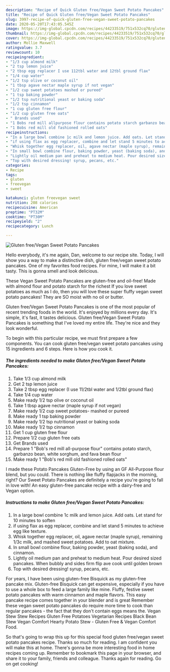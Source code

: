 ```yaml
---
description: "Recipe of Quick Gluten free/Vegan Sweet Potato Pancakes"
title: "Recipe of Quick Gluten free/Vegan Sweet Potato Pancakes"
slug: 3997-recipe-of-quick-gluten-free-vegan-sweet-potato-pancakes
date: 2020-05-20T17:43:05.545Z
image: https://img-global.cpcdn.com/recipes/44233519/751x532cq70/gluten-freevegan-sweet-potato-pancakes-recipe-main-photo.jpg
thumbnail: https://img-global.cpcdn.com/recipes/44233519/751x532cq70/gluten-freevegan-sweet-potato-pancakes-recipe-main-photo.jpg
cover: https://img-global.cpcdn.com/recipes/44233519/751x532cq70/gluten-freevegan-sweet-potato-pancakes-recipe-main-photo.jpg
author: Mollie Maxwell
ratingvalue: 3.7
reviewcount: 10
recipeingredient:
- "1/3 cup almond milk"
- "2 tsp lemon juice"
- "2 tbsp egg replacer I use 112tbl water and 12tbl ground flax"
- "1/4 cup water"
- "1/2 tsp olive or coconut oil"
- "1 tbsp agave nectar maple syrup if not vegan"
- "1/2 cup sweet potatoes mashed or pureed"
- "1 tsp baking powder"
- "1/2 tsp nutritional yeast or baking soda"
- "1/2 tsp cinnamon"
- "1 cup gluten free flour"
- "1/2 cup gluten free oats"
- " Brands used"
- "1 Bobs red mill allpurpose flour contains potato starch garbanzo bean white sorghum and fava bean flour"
- "1 Bobs red mill old fashioned rolled oats"
recipeinstructions:
- "In a large bowl combine 1c milk and lemon juice. Add oats. Let stand for 10 minutes to soften"
- "if using flax as egg replacer, combine and let stand 5 minutes to achieve egg like texture."
- "Whisk together egg replacer, oil, agave nectar (maple syrup), remaining 1/3c milk, and mashed sweet potatoes. Add to oat mixture."
- "In small bowl combine flour, baking powder, yeast (baking soda), and cinnamon."
- "Lightly oil medium pan and preheat to medium heat. Pour desired sized pancakes. When bubbly and sides firm flip ave cook until golden brown"
- "Top with desired dressing! syrup, pecans, etc."
categories:
- Recipe
tags:
- gluten
- freevegan
- sweet

katakunci: gluten freevegan sweet 
nutrition: 208 calories
recipecuisine: American
preptime: "PT32M"
cooktime: "PT30M"
recipeyield: "2"
recipecategory: Lunch

---
```



![Gluten free/Vegan Sweet Potato Pancakes](https://img-global.cpcdn.com/recipes/44233519/751x532cq70/gluten-freevegan-sweet-potato-pancakes-recipe-main-photo.jpg)

Hello everybody, it's me again, Dan, welcome to our recipe site. Today, I will show you a way to make a distinctive dish, gluten free/vegan sweet potato pancakes. One of my favorites food recipes. For mine, I will make it a bit tasty. This is gonna smell and look delicious.

These Vegan Sweet Potato Pancakes are gluten-free and oil-free! Made with almond flour and potato starch for the richest If you love sweet potatoes as much as I do, then you will love these super fluffy vegan sweet potato pancakes! They are SO moist with no oil or butter.

Gluten free/Vegan Sweet Potato Pancakes is one of the most popular of recent trending foods in the world. It's enjoyed by millions every day. It's simple, it's fast, it tastes delicious. Gluten free/Vegan Sweet Potato Pancakes is something that I've loved my entire life. They're nice and they look wonderful.


To begin with this particular recipe, we must first prepare a few components. You can cook gluten free/vegan sweet potato pancakes using 15 ingredients and 6 steps. Here is how you cook it.

<!--inarticleads1-->

##### The ingredients needed to make Gluten free/Vegan Sweet Potato Pancakes:

1. Take 1/3 cup almond milk
1. Get 2 tsp lemon juice
1. Take 2 tbsp egg replacer (I use 11/2tbl water and 1/2tbl ground flax)
1. Take 1/4 cup water
1. Make ready 1/2 tsp olive or coconut oil
1. Take 1 tbsp agave nectar (maple syrup if not vegan)
1. Make ready 1/2 cup sweet potatoes- mashed or pureed
1. Make ready 1 tsp baking powder
1. Make ready 1/2 tsp nutritional yeast or baking soda
1. Make ready 1/2 tsp cinnamon
1. Get 1 cup gluten free flour
1. Prepare 1/2 cup gluten free oats
1. Get  Brands used
1. Prepare 1 &#34;Bob&#39;s red mill all-purpose flour&#34; contains potato starch, garbanzo bean, white sorghum, and fava bean flour
1. Make ready 1 &#34;Bob&#39;s red mill old fashioned rolled oats&#34;


I made these Potato Pancakes Gluten-Free by using an GF All-Purpose flour blend, but you could. There is nothing like fluffy flapjacks in the morning, right? Our Sweet Potato Pancakes are definitely a recipe you&#39;re going to fall in love with! An easy gluten-free pancake recipe with a dairy-free and Vegan option. 

<!--inarticleads2-->

##### Instructions to make Gluten free/Vegan Sweet Potato Pancakes:

1. In a large bowl combine 1c milk and lemon juice. Add oats. Let stand for 10 minutes to soften
1. if using flax as egg replacer, combine and let stand 5 minutes to achieve egg like texture.
1. Whisk together egg replacer, oil, agave nectar (maple syrup), remaining 1/3c milk, and mashed sweet potatoes. Add to oat mixture.
1. In small bowl combine flour, baking powder, yeast (baking soda), and cinnamon.
1. Lightly oil medium pan and preheat to medium heat. Pour desired sized pancakes. When bubbly and sides firm flip ave cook until golden brown
1. Top with desired dressing! syrup, pecans, etc.


For years, I have been using gluten-free Bisquick as my gluten-free pancake mix. Gluten-free Bisquick can get expensive, especially if you have to use a whole box to feed a large family like mine. Fluffy, festive sweet potato pancakes with warm cinnamon and maple flavors. This easy pancake recipe comes together in your blender and is great Remember these vegan sweet potato pancakes do require more time to cook than regular pancakes - the fact that they don&#39;t contain eggs means the. Vegan Stew Stew Recipes Gluten Free Potatoes Vegetarian Recipes Black Bean Stew Vegan Comfort Hearty Potato Stew - Gluten Free &amp; Vegan Comfort Food. 

So that's going to wrap this up for this special food gluten free/vegan sweet potato pancakes recipe. Thanks so much for reading. I am confident you will make this at home. There's gonna be more interesting food in home recipes coming up. Remember to bookmark this page in your browser, and share it to your family, friends and colleague. Thanks again for reading. Go on get cooking!
